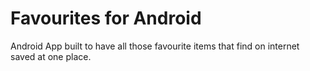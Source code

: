 # Favourites for Android
Android App built to have all those favourite items that find on internet saved at one place.
